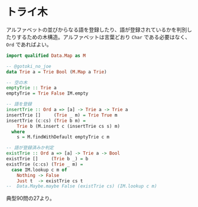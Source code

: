 # トライ木

アルファベットの並びからなる語を登録したり、語が登録されているかを判別したりするための木構造。アルファベットは言葉どおり `Char` である必要はなく、 `Ord` であればよい。

```haskell
import qualified Data.Map as M

-- @gotoki_no_joe
data Trie a = Trie Bool (M.Map a Trie)

-- 空の木
emptyTrie :: Trie a
emptyTrie = Trie False IM.empty

-- 語を登録
insertTrie :: Ord a => [a] -> Trie a -> Trie a
insertTrie []     (Trie _ m) = Trie True m
insertTrie (c:cs) (Trie b m) =
    Trie b (M.insert c (insertTrie cs s) m)
  where
    s = M.findWithDefault emptyTrie c m

-- 語が登録済みか判定
existTrie :: Ord a => [a] -> Trie a -> Bool
existTrie []     (Trie b _) = b
existTrie (c:cs) (Trie _ m) =
  case IM.lookup c m of
    Nothing -> False
    Just t  -> existTrie cs t
--  Data.Maybe.maybe False (existTrie cs) (IM.lookup c m)
```

典型90問の27より。

